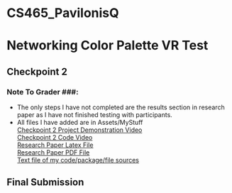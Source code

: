 # CS465_PavilonisQ

# Networking Color Palette VR Test #

## Checkpoint 2 ##

### Note To Grader ###:
 - The only steps I have not completed are the results section in research paper as I have not finished testing with participants. 
 - All files I have added are in Assets/MyStuff <br>
[Checkpoint 2 Project Demonstration Video](https://youtu.be/BRDd9hiu2nQ) <br>
[Checkpoint 2 Code Video](https://youtu.be/37n4za1-ZTI) <br>
[Research Paper Latex File](https://github.com/csu-hci-projects/CS465_PavilonisQ/blob/main/ResearchPaper/CS_465_Pavilonis_Quintin_Research_Paper.tex) <br>
[Research Paper PDF File](https://github.com/csu-hci-projects/CS465_PavilonisQ/blob/main/ResearchPaper/CS_465_Pavilonis_Quintin_Research_Paper.pdf) <br>
[Text file of my code/package/file sources](https://github.com/csu-hci-projects/CS465_PavilonisQ/blob/main/Assets/MyStuff/NotMine.txt)



## Final Submission ##
